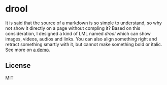 # drool

It is said that the source of a markdown is so simple to understand, so why not show it directly on a page without compling it? Based on this consideration, I designed a kind of LML named *drool* which can show images, videos, audios and links. You can also align something right and retract something smartly with it, but cannot make something bold or italic. See more on [a demo](https://dou4cc.github.io/drool/demo.en.html).

## License
MIT
